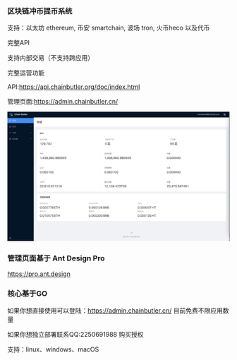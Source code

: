 ###  区块链冲币提币系统

支持：以太坊 ethereum, 币安 smartchain, 波场 tron, 火币heco 以及代币

完整API

支持内部交易（不支持跨应用）

完整运营功能

API:https://api.chainbutler.org/doc/index.html

管理页面:https://admin.chainbutler.cn/


![](img/1.png)

### 管理页面基于 Ant Design Pro

https://pro.ant.design


###  核心基于GO

如果你想直接使用可以登陆：https://admin.chainbutler.cn/ 目前免费不限应用数量

如果你想独立部署联系QQ:2250691988 购买授权

支持：linux、windows、macOS

